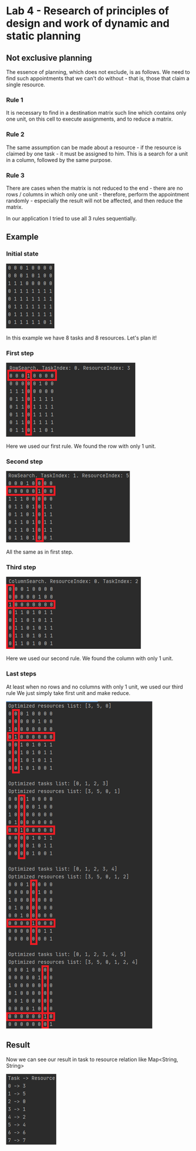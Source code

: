 # Lab 4 - Research of principles of design and work of dynamic and static planning 
## Not exclusive planning

The essence of planning, which does not exclude, is as follows.
We need to find such appointments that we can't do without - that is, 
those that claim a single resource.

### Rule 1 
It is necessary to find in a destination matrix such line which contains only one unit, 
on this cell to execute assignments, and to reduce a matrix. 

### Rule 2
The same assumption can be made about a resource - if the resource is claimed by one
task - it must be assigned to him. This is a search for a unit in a column, followed by the same purpose.

### Rule 3
There are cases when the matrix is not reduced to the end - there are no rows / columns in which only one 
unit - therefore, perform the appointment randomly - especially the result will not be affected, and then reduce the matrix.

In our application I tried to use all 3 rules sequentially.

## Example
### Initial state
![initState](images/initState.png)

In this example we have 8 tasks and 8 resources. Let's plan it!

### First step

![firstStep](images/firstStep.png)

Here we used our first rule. We found the row with only 1 unit.

### Second step

![secondStep](images/secondStep.png)

All the same as in first step.

### Third step

![thirdStep](images/thirdStep.png)

Here we used our second rule. We found the column with only 1 unit.

### Last steps

At least when no rows and no columns with only 1 unit, we used our third rule
We just simply take first unit and make reduce.

![lastSteps](images/lastSteps.png)

## Result

Now we can see our result in task to resource relation like Map<String, String>

![result](images/result.png)

